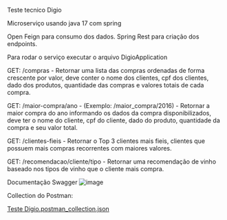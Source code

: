 Teste tecnico Digio

Microserviço usando java 17 com spring

Open Feign para consumo dos dados. 
Spring Rest para criação dos endpoints.

Para rodar o serviço executar o arquivo DigioApplication

GET: /compras - Retornar uma lista das compras ordenadas de forma crescente por valor, deve conter o nome dos clientes, cpf dos clientes, dado dos produtos, quantidade das compras e valores totais de cada compra.

GET: /maior-compra/ano - (Exemplo: /maior_compra/2016) - Retornar a maior compra do ano informando os dados da compra disponibilizados, deve ter o nome do cliente, cpf do cliente, dado do produto, quantidade da compra e seu valor total.

GET: /clientes-fieis - Retornar o Top 3 clientes mais fieis, clientes que possuem mais compras recorrentes com maiores valores.

GET: /recomendacao/cliente/tipo - Retornar uma recomendação de vinho baseado nos tipos de vinho que o cliente mais compra.


Documentação Swagger
![image](https://github.com/user-attachments/assets/0bf02098-96df-441c-9c74-b29224ed083b)


Collection do Postman:

[Teste Digio.postman_collection.json](https://github.com/user-attachments/files/16355066/Teste.Digio.postman_collection.json)
